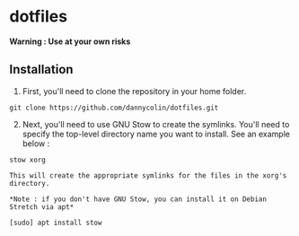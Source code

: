 # dotfiles

**Warning : Use at your own risks**

## Installation

 1. First, you'll need to clone the repository in your home folder.

 ```
 git clone https://github.com/dannycolin/dotfiles.git
 ```

 2. Next, you'll need to use GNU Stow to create the symlinks. You'll need to specify the top-level     directory name you want to install. See an example below :

 ```
 stow xorg
 ```
 
    This will create the appropriate symlinks for the files in the xorg's directory. 

    *Note : if you don't have GNU Stow, you can install it on Debian Stretch via apt*

```
[sudo] apt install stow
```

